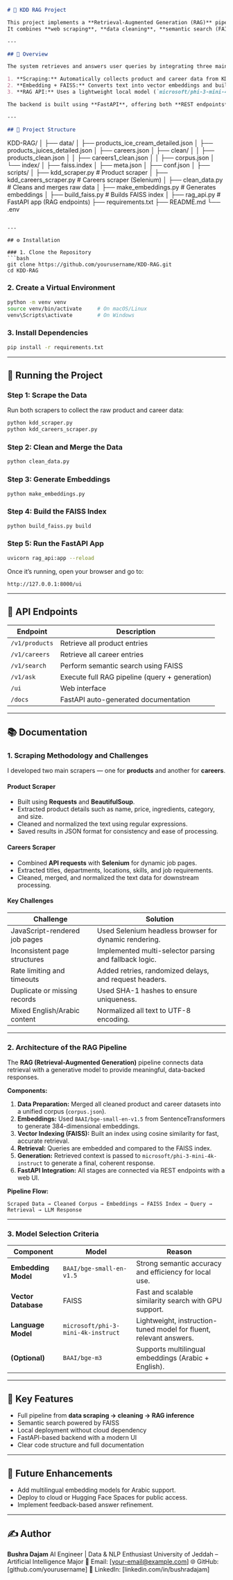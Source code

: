
```markdown
# 🧠 KDD RAG Project

This project implements a **Retrieval-Augmented Generation (RAG)** pipeline for **KDD Kuwait**, allowing users to ask natural questions about products and career opportunities.  
It combines **web scraping**, **data cleaning**, **semantic search (FAISS)**, and a **local language model** to generate accurate, context-aware answers.

---

## 🚀 Overview

The system retrieves and answers user queries by integrating three main components:

1. **Scraping:** Automatically collects product and career data from KDD’s official websites.  
2. **Embedding + FAISS:** Converts text into vector embeddings and builds a FAISS index for semantic search.  
3. **RAG API:** Uses a lightweight local model (`microsoft/phi-3-mini-4k-instruct`) to generate natural, human-like responses.

The backend is built using **FastAPI**, offering both **REST endpoints** and an interactive **web interface**.

---

## 📂 Project Structure

```

KDD-RAG/
│
├── data/
│   ├── products_ice_cream_detailed.json
│   ├── products_juices_detailed.json
│   ├── careers.json
│   ├── clean/
│   │   ├── products_clean.json
│   │   ├── careers1_clean.json
│   │   ├── corpus.json
│   └── index/
│       ├── faiss.index
│       ├── meta.json
│       ├── conf.json
│
├── scripts/
│   ├── kdd_scraper.py              # Product scraper
│   ├── kdd_careers_scraper.py      # Careers scraper (Selenium)
│   ├── clean_data.py               # Cleans and merges raw data
│   ├── make_embeddings.py          # Generates embeddings
│   ├── build_faiss.py              # Builds FAISS index
│
├── rag_api.py                      # FastAPI app (RAG endpoints)
├── requirements.txt
├── README.md
└── .env

````

---

## ⚙️ Installation

### 1. Clone the Repository
```bash
git clone https://github.com/yourusername/KDD-RAG.git
cd KDD-RAG
````

### 2. Create a Virtual Environment

```bash
python -m venv venv
source venv/bin/activate     # On macOS/Linux
venv\Scripts\activate        # On Windows
```

### 3. Install Dependencies

```bash
pip install -r requirements.txt
```

---

## 💾 Running the Project

### Step 1: Scrape the Data

Run both scrapers to collect the raw product and career data:

```bash
python kdd_scraper.py
python kdd_careers_scraper.py
```

### Step 2: Clean and Merge the Data

```bash
python clean_data.py
```

### Step 3: Generate Embeddings

```bash
python make_embeddings.py
```

### Step 4: Build the FAISS Index

```bash
python build_faiss.py build
```

### Step 5: Run the FastAPI App

```bash
uvicorn rag_api:app --reload
```

Once it’s running, open your browser and go to:

```
http://127.0.0.1:8000/ui
```

---

## 📡 API Endpoints

| Endpoint       | Description                                    |
| -------------- | ---------------------------------------------- |
| `/v1/products` | Retrieve all product entries                   |
| `/v1/careers`  | Retrieve all career entries                    |
| `/v1/search`   | Perform semantic search using FAISS            |
| `/v1/ask`      | Execute full RAG pipeline (query + generation) |
| `/ui`          | Web interface                                  |
| `/docs`        | FastAPI auto-generated documentation           |

---

## 📚 Documentation

### 1. Scraping Methodology and Challenges

I developed two main scrapers — one for **products** and another for **careers**.

#### Product Scraper

* Built using **Requests** and **BeautifulSoup**.
* Extracted product details such as name, price, ingredients, category, and size.
* Cleaned and normalized the text using regular expressions.
* Saved results in JSON format for consistency and ease of processing.

#### Careers Scraper

* Combined **API requests** with **Selenium** for dynamic job pages.
* Extracted titles, departments, locations, skills, and job requirements.
* Cleaned, merged, and normalized the text data for downstream processing.

#### Key Challenges

| Challenge                     | Solution                                               |
| ----------------------------- | ------------------------------------------------------ |
| JavaScript-rendered job pages | Used Selenium headless browser for dynamic rendering.  |
| Inconsistent page structures  | Implemented multi-selector parsing and fallback logic. |
| Rate limiting and timeouts    | Added retries, randomized delays, and request headers. |
| Duplicate or missing records  | Used SHA-1 hashes to ensure uniqueness.                |
| Mixed English/Arabic content  | Normalized all text to UTF-8 encoding.                 |

---

### 2. Architecture of the RAG Pipeline

The **RAG (Retrieval-Augmented Generation)** pipeline connects data retrieval with a generative model to provide meaningful, data-backed responses.

**Components:**

1. **Data Preparation:** Merged all cleaned product and career datasets into a unified corpus (`corpus.json`).
2. **Embeddings:** Used `BAAI/bge-small-en-v1.5` from SentenceTransformers to generate 384-dimensional embeddings.
3. **Vector Indexing (FAISS):** Built an index using cosine similarity for fast, accurate retrieval.
4. **Retrieval:** Queries are embedded and compared to the FAISS index.
5. **Generation:** Retrieved context is passed to `microsoft/phi-3-mini-4k-instruct` to generate a final, coherent response.
6. **FastAPI Integration:** All stages are connected via REST endpoints with a web UI.

**Pipeline Flow:**

```
Scraped Data → Cleaned Corpus → Embeddings → FAISS Index → Query → Retrieval → LLM Response
```

---

### 3. Model Selection Criteria

| Component           | Model                              | Reason                                                             |
| ------------------- | ---------------------------------- | ------------------------------------------------------------------ |
| **Embedding Model** | `BAAI/bge-small-en-v1.5`           | Strong semantic accuracy and efficiency for local use.             |
| **Vector Database** | FAISS                              | Fast and scalable similarity search with GPU support.              |
| **Language Model**  | `microsoft/phi-3-mini-4k-instruct` | Lightweight, instruction-tuned model for fluent, relevant answers. |
| **(Optional)**      | `BAAI/bge-m3`                      | Supports multilingual embeddings (Arabic + English).               |

---

## 🧩 Key Features

* Full pipeline from **data scraping → cleaning → RAG inference**
* Semantic search powered by FAISS
* Local deployment without cloud dependency
* FastAPI-based backend with a modern UI
* Clear code structure and full documentation

---

## 🧠 Future Enhancements

* Add multilingual embedding models for Arabic support.
* Deploy to cloud or Hugging Face Spaces for public access.
* Implement feedback-based answer refinement.

---

## ✍️ Author

**Bushra Dajam**
AI Engineer | Data & NLP Enthusiast
University of Jeddah – Artificial Intelligence Major
📧 Email: [[your-email@example.com](mailto:your-email@example.com)]
🌐 GitHub: [github.com/yourusername]
💼 LinkedIn: [linkedin.com/in/bushradajam]

